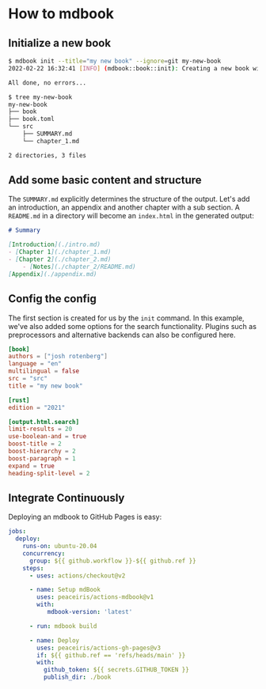 # How to mdbook

## Initialize a new book

```sh
$ mdbook init --title="my new book" --ignore=git my-new-book
2022-02-22 16:32:41 [INFO] (mdbook::book::init): Creating a new book with stub content

All done, no errors...

$ tree my-new-book 
my-new-book
├── book
├── book.toml
└── src
    ├── SUMMARY.md
    └── chapter_1.md

2 directories, 3 files
```

## Add some basic content and structure 

The `SUMMARY.md` explicitly determines the structure of the output. Let's add an introduction, an appendix and another chapter with a sub section. A `README.md`
in a directory will become an `index.html` in the generated output:

```markdown
# Summary

[Introduction](./intro.md)
- [Chapter 1](./chapter_1.md)
- [Chapter 2](./chapter_2.md)
    - [Notes](./chapter_2/README.md)
[Appendix](./appendix.md)
```

## Config the config

The first section is created for us by the `init` command. In this example, we've also added some options for the
search functionality. Plugins such as preprocessors and alternative backends can also be configured here.

```toml
[book]
authors = ["josh rotenberg"]
language = "en"
multilingual = false
src = "src"
title = "my new book"

[rust]
edition = "2021"

[output.html.search]
limit-results = 20
use-boolean-and = true
boost-title = 2
boost-hierarchy = 2
boost-paragraph = 1
expand = true
heading-split-level = 2
```

## Integrate Continuously

Deploying an mdbook to GitHub Pages is easy:

```yaml
jobs:
  deploy:
    runs-on: ubuntu-20.04
    concurrency:
      group: ${{ github.workflow }}-${{ github.ref }}
    steps:
      - uses: actions/checkout@v2

      - name: Setup mdBook
        uses: peaceiris/actions-mdbook@v1
        with:
           mdbook-version: 'latest'

      - run: mdbook build

      - name: Deploy
        uses: peaceiris/actions-gh-pages@v3
        if: ${{ github.ref == 'refs/heads/main' }}
        with:
          github_token: ${{ secrets.GITHUB_TOKEN }}
          publish_dir: ./book
```
